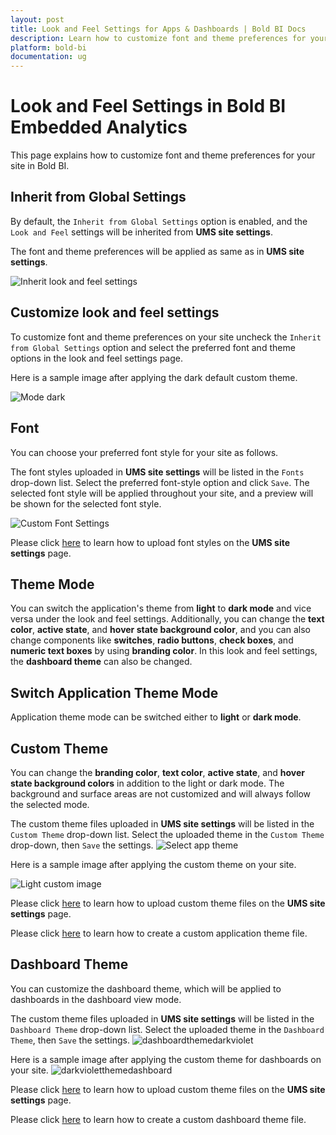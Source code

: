 ```yaml
---
layout: post
title: Look and Feel Settings for Apps & Dashboards | Bold BI Docs
description: Learn how to customize font and theme preferences for your site by choosing preferred options on look and feel settings in Bold BI.
platform: bold-bi
documentation: ug
---
```


# Look and Feel Settings in Bold BI Embedded Analytics

This page explains how to customize font and theme preferences for your site in Bold BI.

## Inherit from Global Settings

By default, the `Inherit from Global Settings` option is enabled, and the `Look and Feel` settings will be inherited from **UMS site settings**.

The font and theme preferences will be applied as same as in **UMS site settings**.

![Inherit look and feel settings](/static/assets/site-administration/images/look-and-feel-inherit.png#width=45%)

## Customize look and feel settings

To customize font and theme preferences on your site uncheck the `Inherit from Global Settings` option and select the preferred font and theme options in the look and feel settings page.

Here is a sample image after applying the dark default custom theme.

![Mode dark](/static/assets/site-administration/images/mode-dark.png#width=45%)

## Font
You can choose your preferred font style for your site as follows. 

The font styles uploaded in **UMS site settings** will be listed in the `Fonts` drop-down list. Select the preferred font-style option and click `Save`. The selected font style will be applied throughout your site, and a preview will be shown for the selected font style.

![Custom Font Settings](/static/assets/site-administration/images/custom-font.png#width=45%)

Please click [here](/multi-tenancy/site-administration/look-and-feel-settings/) to learn how to upload font styles on the **UMS site settings** page.


## Theme Mode
You can switch the application's theme from **light** to **dark mode** and vice versa under the look and feel settings. Additionally, you can change the **text color**, **active state**, and **hover state background color**, and you can also change components like **switches**, **radio buttons**, **check boxes**, and **numeric text boxes** by using **branding color**. In this look and feel settings, the **dashboard theme** can also be changed.
   
## Switch Application Theme Mode

Application theme mode can be switched either to **light** or **dark mode**.

## Custom Theme

You can change the **branding color**, **text color**, **active state**, and **hover state background colors** in addition to the light or dark mode. The background and surface areas are not customized and will always follow the selected mode.

The custom theme files uploaded in **UMS site settings** will be listed in the `Custom Theme` drop-down list. Select the uploaded theme in the `Custom Theme` drop-down, then `Save` the settings.
 ![Select app theme](/static/assets/site-administration/images/select-app-theme.png#width=45%)

Here is a sample image after applying the custom theme on your site.

![Light custom image](/static/assets/site-administration/images/light-custom-image.png#width=45%)

Please click [here](/multi-tenancy/site-administration/look-and-feel-settings/) to learn how to upload custom theme files on the **UMS site settings** page.

Please click [here](/multi-tenancy/site-administration/look-and-feel-settings/theme/create-custom-application-theme/) to learn how to create a custom application theme file.

## Dashboard Theme

You can customize the dashboard theme, which will be applied to dashboards in the dashboard view mode.

The custom theme files uploaded in **UMS site settings** will be listed in the `Dashboard Theme` drop-down list. Select the uploaded theme in the `Dashboard Theme`, then `Save` the settings.
![dashboardthemedarkviolet](/static/assets/site-administration/images/dashboardthemeselect.png#width=45%)

Here is a sample image after applying the custom theme for dashboards on your site.
![darkvioletthemedashboard](/static/assets/site-administration/images/darkvioletthemedashboard.png#width=45%)

Please click [here](/multi-tenancy/site-administration/look-and-feel-settings/) to learn how to upload custom theme files on the **UMS site settings** page.

Please click [here](/multi-tenancy/site-administration/look-and-feel-settings/theme/create-custom-dashboard-theme/) to learn how to create a custom dashboard theme file.
